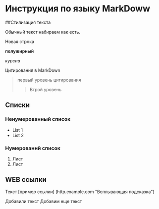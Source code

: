# Инструкция по языку MarkDoww

##Стилизация текста

Обычный текст набираем как есть.

Новая строка

**полужирный**

*курсив*

Цитирования в MarkDown
> первый уровень цитирования
>> Втрой уровень

## Списки
### Ненумерованный список
* List 1
* List 2

### Нумерованнй список
1. Лист
2. Лист

## WEB ссылки
Текст [пример ссылки] (http.example.com "Всплывающая подсказка")

Добавили текст
Добавим еще текст